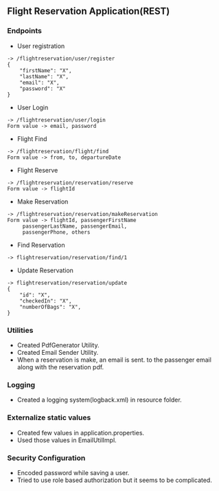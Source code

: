 ## Flight Reservation Application(REST)

### Endpoints

* User registration
```
-> /flightreservation/user/register
{
    "firstName": "X",
    "lastName": "X",
    "email": "X",
    "password": "X"
}
```
* User Login
```
-> /flightreservation/user/login
Form value -> email, password
```
* Flight Find
```
-> /flightreservation/flight/find
Form value -> from, to, departureDate
```
* Flight Reserve
```
-> /flightreservation/reservation/reserve
Form value -> flightId
```
* Make Reservation
```
-> /flightreservation/reservation/makeReservation
Form value -> flightId, passengerFirstName
     passengerLastName, passengerEmail,
     passengerPhone, others
```
* Find Reservation
```
-> flightreservation/reservation/find/1
```
* Update Reservation
```
-> flightreservation/reservation/update
{
    "id": "X",
    "checkedIn": "X",
    "numberOfBags": "X",
}
```


### Utilities

* Created PdfGenerator Utility.
* Created Email Sender Utility.
* When a reservation is make, an email is sent. 
to the passenger email along with the reservation
pdf.

### Logging

* Created a logging system(logback.xml) in resource folder.

### Externalize static values

* Created few values in application.properties.
* Used those values in EmailUtilImpl.


### Security Configuration

* Encoded password while saving a user.
* Tried to use role based authorization but it seems to be complicated.



